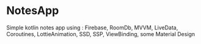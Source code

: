 # NotesApp
 Simple kotlin notes app using : Firebase, RoomDb, MVVM, LiveData, Coroutines, LottieAnimation, SSD, SSP, ViewBinding, some Material Design
